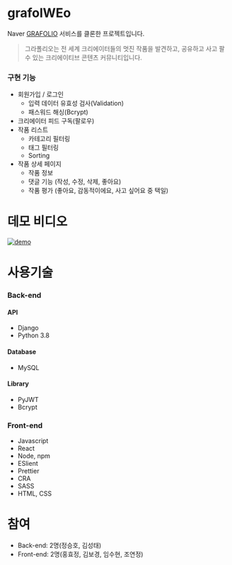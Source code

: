# grafolWEo
Naver [GRAFOLIO](https://grafolio.naver.com/) 서비스를 클론한 프로젝트입니다.
> 그라폴리오는 전 세계 크리에이터들의 멋진 작품을 발견하고, 공유하고 사고 팔 수 있는 크리에이티브 콘텐츠 커뮤니티입니다.

### 구현 기능
- 회원가입 / 로그인
  - 입력 데이터 유효성 검사(Validation)
  - 패스워드 해싱(Bcrypt)
- 크리에이터 피드 구독(팔로우)
- 작품 리스트
  - 카테고리 필터링
  - 태그 필터링
  - Sorting
- 작품 상세 페이지
  - 작품 정보
  - 댓글 기능 (작성, 수정, 삭제, 좋아요)
  - 작품 평가 (좋아요, 감동적이에요, 사고 싶어요 중 택일)
  
# 데모 비디오
[![demo](https://img.youtube.com/vi/QkHXSjSfr2c/maxresdefault.jpg)](https://www.youtube.com/watch?v=QkHXSjSfr2c)

# 사용기술

### Back-end

#### API
- Django
- Python 3.8

#### Database
- MySQL

#### Library
- PyJWT
- Bcrypt

### Front-end
- Javascript
- React
- Node, npm
- ESlient
- Prettier
- CRA
- SASS
- HTML, CSS

# 참여
- Back-end: 2명(정승호, 김성태)
- Front-end: 2명(홍효정, 김보경, 임수현, 조연정)

